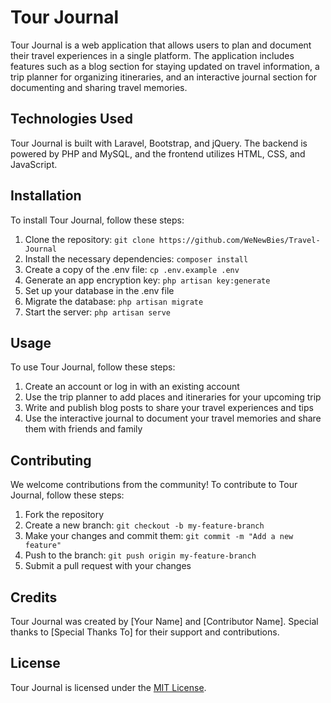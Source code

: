 # Tour Journal

Tour Journal is a web application that allows users to plan and document their travel experiences in a single platform. The application includes features such as a blog section for staying updated on travel information, a trip planner for organizing itineraries, and an interactive journal section for documenting and sharing travel memories.

## Technologies Used

Tour Journal is built with Laravel, Bootstrap, and jQuery. The backend is powered by PHP and MySQL, and the frontend utilizes HTML, CSS, and JavaScript.

## Installation

To install Tour Journal, follow these steps:

1. Clone the repository: `git clone https://github.com/WeNewBies/Travel-Journal`
2. Install the necessary dependencies: `composer install`
3. Create a copy of the .env file: `cp .env.example .env`
4. Generate an app encryption key: `php artisan key:generate`
5. Set up your database in the .env file
6. Migrate the database: `php artisan migrate`
7. Start the server: `php artisan serve`

## Usage

To use Tour Journal, follow these steps:

1. Create an account or log in with an existing account
2. Use the trip planner to add places and itineraries for your upcoming trip
3. Write and publish blog posts to share your travel experiences and tips
4. Use the interactive journal to document your travel memories and share them with friends and family

## Contributing

We welcome contributions from the community! To contribute to Tour Journal, follow these steps:

1. Fork the repository
2. Create a new branch: `git checkout -b my-feature-branch`
3. Make your changes and commit them: `git commit -m "Add a new feature"`
4. Push to the branch: `git push origin my-feature-branch`
5. Submit a pull request with your changes

## Credits

Tour Journal was created by [Your Name] and [Contributor Name]. Special thanks to [Special Thanks To] for their support and contributions.

## License

Tour Journal is licensed under the [MIT License](https://opensource.org/licenses/MIT).
